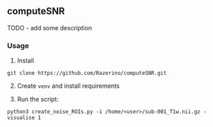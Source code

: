 ## computeSNR

TODO - add some description

### Usage

1. Install

```shell
git clone https://github.com/Razerino/computeSNR.git
```

2. Create `venv` and install requirements

3. Run the script:

```shell
python3 create_noise_ROIs.py -i /home/<user>/sub-001_T1w.nii.gz -visualise 1
```